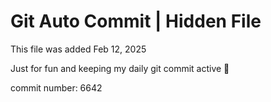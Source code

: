 # Git Auto Commit | Hidden File

This file was added Feb 12, 2025

Just for fun and keeping my daily git commit active 🤪

commit number: 6642
